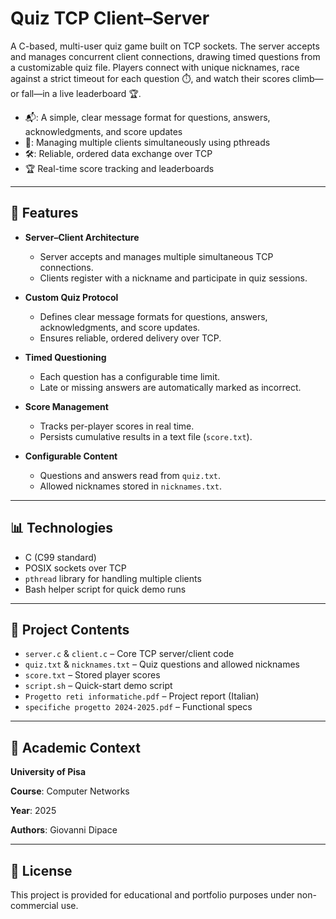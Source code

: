 # Quiz TCP Client–Server

A C-based, multi-user quiz game built on TCP sockets. The server accepts and manages concurrent client connections, drawing timed questions from a customizable quiz file. Players connect with unique nicknames, race against a strict timeout for each question ⏱️, and watch their scores climb—or fall—in a live leaderboard 🏆. 

- 📬: A simple, clear message format for questions, answers, acknowledgments, and score updates
- 🧵: Managing multiple clients simultaneously using pthreads
- 🛠️: Reliable, ordered data exchange over TCP 
- 🏆 Real-time score tracking and leaderboards

---

## 📌 Features

- **Server–Client Architecture**  
  - Server accepts and manages multiple simultaneous TCP connections.  
  - Clients register with a nickname and participate in quiz sessions.

- **Custom Quiz Protocol**  
  - Defines clear message formats for questions, answers, acknowledgments, and score updates.  
  - Ensures reliable, ordered delivery over TCP.

- **Timed Questioning**  
  - Each question has a configurable time limit.  
  - Late or missing answers are automatically marked as incorrect.

- **Score Management**  
  - Tracks per-player scores in real time.  
  - Persists cumulative results in a text file (`score.txt`).

- **Configurable Content**  
  - Questions and answers read from `quiz.txt`.  
  - Allowed nicknames stored in `nicknames.txt`.

---

## 📊 Technologies

- C (C99 standard)  
- POSIX sockets over TCP  
- `pthread` library for handling multiple clients  
- Bash helper script for quick demo runs

---

## 📂 Project Contents

- `server.c` & `client.c` – Core TCP server/client code  
- `quiz.txt` & `nicknames.txt` – Quiz questions and allowed nicknames  
- `score.txt` – Stored player scores  
- `script.sh` – Quick-start demo script  
- `Progetto reti informatiche.pdf` – Project report (Italian)  
- `specifiche progetto 2024-2025.pdf` – Functional specs

---

## 🏫 Academic Context

**University of Pisa**  

**Course**: Computer Networks

**Year**: 2025 

**Authors**: Giovanni Dipace

---

## 📄 License

This project is provided for educational and portfolio purposes under non-commercial use.  
